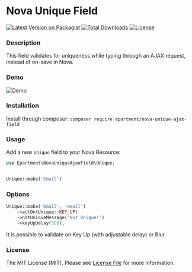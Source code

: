 # Nova Unique Field

[![Latest Version on Packagist](https://img.shields.io/packagist/v/epartment/nova-unique-ajax-field.svg)](https://packagist.org/packages/epartment/nova-unique-ajax-field)
[![Total Downloads](https://img.shields.io/packagist/dt/epartment/nova-unique-ajax-field.svg)](https://packagist.org/packages/epartment/nova-dependency-container)
[![License](https://img.shields.io/packagist/l/epartment/nova-unique-ajax-field.svg)](https://github.com/epartment/nova-unique-ajax-field/blob/master/LICENSE.md)

### Description
This field validates for uniqueness while typing through an AJAX request, instead of on-save in Nova.

### Demo

![Demo](https://raw.githubusercontent.com/epartment/nova-unique-ajax-field/master/docs/demo.gif)

### Installation
Install through composer: `composer require epartment/nova-unique-ajax-field`

### Usage

Add a new `Unique` field to your Nova Resource:

```php
use Epartment\NovaUniqueAjaxField\Unique;


Unique::make('Email')


```
### Options

```php
Unique::make('Email', 'email')
    ->actOn(Unique::KEY_UP)
    ->notUniqueMessage('Not Unique!')
    ->keyUpDelay(500),

```
It is possible to validate on Key Up (with adjustable delay) or Blur.

### License
The MIT License (MIT). Please see [License File](https://github.com/epartment/nova-unique-ajax-field/blob/master/LICENSE.md) for more information.
